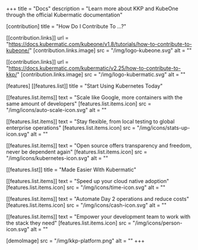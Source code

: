 +++
title = "Docs"
description = "Learn more about KKP and KubeOne through the official Kubermatic documentation"

[contribution]
title = "How Do I Contribute To ...?"

  [[contribution.links]]
  url = "https://docs.kubermatic.com/kubeone/v1.8/tutorials/how-to-contribute-to-kubeone/"
  [contribution.links.image]
  src = "/img/logo-kubeone.svg"
  alt = ""

  [[contribution.links]]
  url = "https://docs.kubermatic.com/kubermatic/v2.25/how-to-contribute-to-kkp/"
  [contribution.links.image]
  src = "/img/logo-kubermatic.svg"
  alt = ""

[features]
  [[features.list]]
  title = "Start Using Kubernetes Today"

  [[features.list.items]]
  text = "Scale like Google, more containers with the same amount of developers"
  [features.list.items.icon]
  src = "/img/icons/auto-scale-icon.svg"
  alt = ""

  [[features.list.items]]
  text = "Stay flexible, from local testing to global enterprise operations"
  [features.list.items.icon]
  src = "/img/icons/stats-up-icon.svg"
  alt = ""

  [[features.list.items]]
  text = "Open source offers transparency and freedom, never be dependent again"
  [features.list.items.icon]
  src = "/img/icons/kubernetes-icon.svg"
  alt = ""

  [[features.list]]
  title = "Made Easier With Kubermatic"

  [[features.list.items]]
  text = "Speed up your cloud native adoption"
  [features.list.items.icon]
  src = "/img/icons/time-icon.svg"
  alt = ""

  [[features.list.items]]
  text = "Automate Day 2 operations and reduce costs"
  [features.list.items.icon]
  src = "/img/icons/cash-icon.svg"
  alt = ""

  [[features.list.items]]
  text = "Empower your development team to work with the stack they need"
  [features.list.items.icon]
  src = "/img/icons/person-icon.svg"
  alt = ""

[demoImage]
src = "/img/kkp-platform.png"
alt = ""
+++
